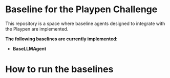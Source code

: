 # Baseline for the Playpen Challenge
This repository is a space where baseline agents designed to integrate with the Playpen are implemented. 

**The following baselines are currently implemented:**
- **BaseLLMAgent**
# How to run the baselines
